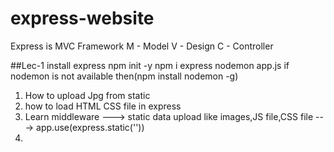 # express-website
Express is MVC Framework
M - Model
V - Design
C - Controller

##Lec-1
install express
npm init -y
npm i express
nodemon app.js
if nodemon is not available then(npm install nodemon -g)
1. How to upload Jpg from static 
2. how to load HTML CSS file in express
3. Learn middleware ---> static data upload like images,JS file,CSS file ---> app.use(express.static(''))
4. 
   
